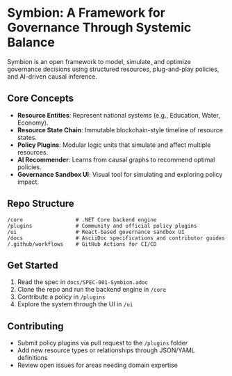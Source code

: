 
# Symbion: A Framework for Governance Through Systemic Balance

Symbion is an open framework to model, simulate, and optimize governance decisions using structured resources, plug-and-play policies, and AI-driven causal inference.

## Core Concepts

- **Resource Entities**: Represent national systems (e.g., Education, Water, Economy).
- **Resource State Chain**: Immutable blockchain-style timeline of resource states.
- **Policy Plugins**: Modular logic units that simulate and affect multiple resources.
- **AI Recommender**: Learns from causal graphs to recommend optimal policies.
- **Governance Sandbox UI**: Visual tool for simulating and exploring policy impact.

## Repo Structure

```
/core                 # .NET Core backend engine
/plugins              # Community and official policy plugins
/ui                   # React-based governance sandbox UI
/docs                 # AsciiDoc specifications and contributor guides
/.github/workflows    # GitHub Actions for CI/CD
```

## Get Started

1. Read the spec in `docs/SPEC-001-Symbion.adoc`
2. Clone the repo and run the backend engine in `/core`
3. Contribute a policy in `/plugins`
4. Explore the system through the UI in `/ui`

## Contributing

- Submit policy plugins via pull request to the `/plugins` folder
- Add new resource types or relationships through JSON/YAML definitions
- Review open issues for areas needing domain expertise
